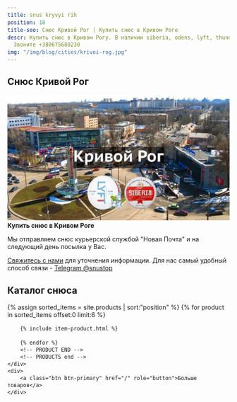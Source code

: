 ```yaml
---
title: snus kryvyi rih
position: 18
title-seo: Снюс Кривой Рог | Купить снюс в Кривом Роге
descr: Купить снюс в Кривом Рогу. В наличии siberia, odens, lyft, thunder, general и другие.
  Звоните +380675680230
img: "/img/blog/cities/krivoi-rog.jpg"
---
```


<section class="mb-4">
	<h1>Снюс Кривой Рог</h1>
	<div class="row">
		<div class="col-md-7">
			<img class="img-fluid" src="/img/blog/cities/krivoi-rog.jpg" alt="снюс Кривой Рог">
		</div>
		<div class="col-md-5">
			<strong>Купить снюс в Кривом Роге</strong>
			<p>Мы отправляем снюс курьерской службой "Новая Почта" и на следующий день посылка у Вас.</p>
			<p><a href="#contactModal" data-toggle="modal" data-target="#contactModal">Свяжитесь с нами</a> для уточнения информации. Для нас самый удобный способ связи - <a href="//t.me/snustop" target="_blank" title="Telegram"><i class="icon-telegram"></i>Telegram @snustop</a></p>
		</div>
	</div>
</section>

<section class="mb-4">
	<h2>Каталог снюса</h2>
	<div class="row">
		<!-- PRODUCTS start -->
		<!-- PRODUCT START -->
		{% assign sorted_items = site.products | sort:"position" %}
		{% for product in sorted_items offset:0 limit:6 %}
		
		{% include item-product.html %}

		{% endfor %}
		<!-- PRODUCT END -->
		<!-- PRODUCTS end -->
	</div>
	<div>
		<a class="btn btn-primary" href="/" role="button">Больше товаров</a>
	</div>
</section>
